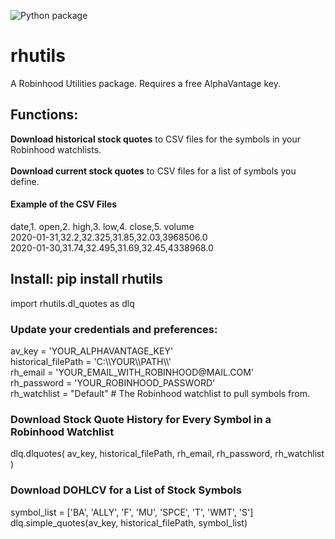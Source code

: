 ![Python package](https://github.com/altctrlmm/Robinhood-Watchlist-Stock-History/workflows/Python%20package/badge.svg)


<h1>rhutils</h1>
A Robinhood Utilities package. Requires a free AlphaVantage key.


<h2>Functions:</h2>
<b>Download historical stock quotes</b> to CSV files for the symbols in your Robinhood watchlists.
<br/><br/>
<b>Download current stock quotes</b> to CSV files for a list of symbols you define.


<h4>Example of the CSV Files</h4>
date,1. open,2. high,3. low,4. close,5. volume<br/>
2020-01-31,32.2,32.325,31.85,32.03,3968506.0<br/>
2020-01-30,31.74,32.495,31.69,32.45,4338968.0


<h2>Install: pip install rhutils</h2>
import rhutils.dl_quotes as dlq


<h3>Update your credentials and preferences:</h3>
av_key = 'YOUR_ALPHAVANTAGE_KEY'<br/>
historical_filePath = 'C:\\YOUR\\PATH\\'<br/>
rh_email = 'YOUR_EMAIL_WITH_ROBINHOOD@MAIL.COM'<br/>
rh_password = 'YOUR_ROBINHOOD_PASSWORD'<br/>
rh_watchlist = "Default"  # The Robinhood watchlist to pull symbols from.


<h3>Download Stock Quote History for Every Symbol in a Robinhood Watchlist</h3>
dlq.dlquotes( av_key, historical_filePath, rh_email, rh_password, rh_watchlist )


<h3>Download DOHLCV for a List of Stock Symbols</h3>
symbol_list = ['BA', 'ALLY', 'F', 'MU', 'SPCE', 'T', 'WMT', 'S']<br/>
dlq.simple_quotes(av_key, historical_filePath, symbol_list)
